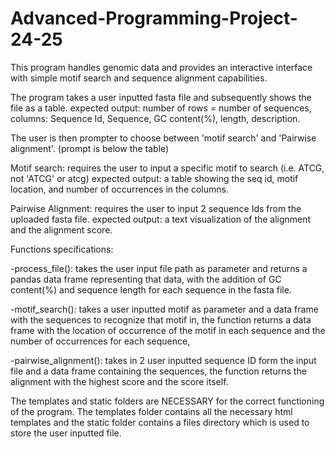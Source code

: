 # Advanced-Programming-Project-24-25
This program handles genomic data and provides an interactive interface with simple motif search and sequence alignment capabilities.

The program takes a user inputted fasta file  and subsequently shows the file as a table. 
	expected output: number of rows = number of sequences, columns: Sequence Id, Sequence, GC content(%), length, description.

The user is then prompter to choose between 'motif search' and 'Pairwise alignment'. (prompt is below the table)

Motif search: requires the user to input a specific motif to search (i.e. ATCG, not 'ATCG' or atcg)
	expected output: a table showing the seq id, motif location, and number of occurrences in the columns.

Pairwise Alignment: requires the user to input 2 sequence Ids from the uploaded fasta file.
	expected output: a text visualization of the alignment and the alignment score.

Functions specifications:

-process_file(): takes the user input file path as parameter and returns a pandas data frame representing that data, with the addition of GC content(%) and sequence length for each sequence in the fasta file.

-motif_search(): takes a user inputted motif as parameter and a data frame with the sequences to recognize that motif in, the function returns a data frame with the location of occurrence of the motif in each sequence and the number of occurrences for each sequence,

-pairwise_alignment(): takes in 2 user inputted sequence ID form the input file and a data frame containing the sequences, the function returns the alignment with the highest score and the score itself.

The templates and static folders are NECESSARY for the correct functioning of the program. The templates folder contains all the necessary html templates and the static folder contains a files directory which is used to store the user inputted file.
